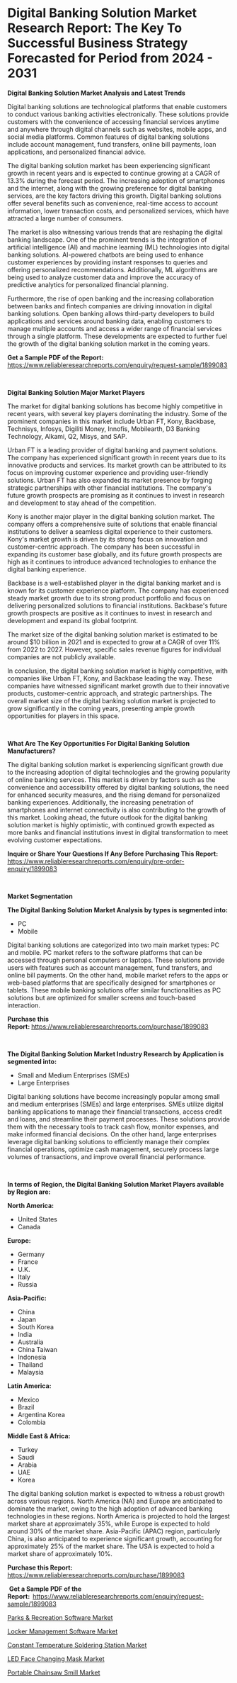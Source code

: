 <p><h1>Digital Banking Solution Market Research Report: The Key To Successful Business Strategy Forecasted for Period from 2024 - 2031</h1></p><p><strong>Digital Banking Solution Market Analysis and Latest Trends</strong></p>
<p><p>Digital banking solutions are technological platforms that enable customers to conduct various banking activities electronically. These solutions provide customers with the convenience of accessing financial services anytime and anywhere through digital channels such as websites, mobile apps, and social media platforms. Common features of digital banking solutions include account management, fund transfers, online bill payments, loan applications, and personalized financial advice.</p><p>The digital banking solution market has been experiencing significant growth in recent years and is expected to continue growing at a CAGR of 13.3% during the forecast period. The increasing adoption of smartphones and the internet, along with the growing preference for digital banking services, are the key factors driving this growth. Digital banking solutions offer several benefits such as convenience, real-time access to account information, lower transaction costs, and personalized services, which have attracted a large number of consumers.</p><p>The market is also witnessing various trends that are reshaping the digital banking landscape. One of the prominent trends is the integration of artificial intelligence (AI) and machine learning (ML) technologies into digital banking solutions. AI-powered chatbots are being used to enhance customer experiences by providing instant responses to queries and offering personalized recommendations. Additionally, ML algorithms are being used to analyze customer data and improve the accuracy of predictive analytics for personalized financial planning.</p><p>Furthermore, the rise of open banking and the increasing collaboration between banks and fintech companies are driving innovation in digital banking solutions. Open banking allows third-party developers to build applications and services around banking data, enabling customers to manage multiple accounts and access a wider range of financial services through a single platform. These developments are expected to further fuel the growth of the digital banking solution market in the coming years.</p></p>
<p><strong>Get a Sample PDF of the Report:&nbsp;</strong> <a href="https://www.reliableresearchreports.com/enquiry/request-sample/1899083">https://www.reliableresearchreports.com/enquiry/request-sample/1899083</a></p>
<p>&nbsp;</p>
<p><strong>Digital Banking Solution Major Market Players</strong></p>
<p><p>The market for digital banking solutions has become highly competitive in recent years, with several key players dominating the industry. Some of the prominent companies in this market include Urban FT, Kony, Backbase, Technisys, Infosys, Digiliti Money, Innofis, Mobilearth, D3 Banking Technology, Alkami, Q2, Misys, and SAP.</p><p>Urban FT is a leading provider of digital banking and payment solutions. The company has experienced significant growth in recent years due to its innovative products and services. Its market growth can be attributed to its focus on improving customer experience and providing user-friendly solutions. Urban FT has also expanded its market presence by forging strategic partnerships with other financial institutions. The company's future growth prospects are promising as it continues to invest in research and development to stay ahead of the competition.</p><p>Kony is another major player in the digital banking solution market. The company offers a comprehensive suite of solutions that enable financial institutions to deliver a seamless digital experience to their customers. Kony's market growth is driven by its strong focus on innovation and customer-centric approach. The company has been successful in expanding its customer base globally, and its future growth prospects are high as it continues to introduce advanced technologies to enhance the digital banking experience.</p><p>Backbase is a well-established player in the digital banking market and is known for its customer experience platform. The company has experienced steady market growth due to its strong product portfolio and focus on delivering personalized solutions to financial institutions. Backbase's future growth prospects are positive as it continues to invest in research and development and expand its global footprint.</p><p>The market size of the digital banking solution market is estimated to be around $10 billion in 2021 and is expected to grow at a CAGR of over 11% from 2022 to 2027. However, specific sales revenue figures for individual companies are not publicly available.</p><p>In conclusion, the digital banking solution market is highly competitive, with companies like Urban FT, Kony, and Backbase leading the way. These companies have witnessed significant market growth due to their innovative products, customer-centric approach, and strategic partnerships. The overall market size of the digital banking solution market is projected to grow significantly in the coming years, presenting ample growth opportunities for players in this space.</p></p>
<p>&nbsp;</p>
<p><strong>What Are The Key Opportunities For Digital Banking Solution Manufacturers?</strong></p>
<p><p>The digital banking solution market is experiencing significant growth due to the increasing adoption of digital technologies and the growing popularity of online banking services. This market is driven by factors such as the convenience and accessibility offered by digital banking solutions, the need for enhanced security measures, and the rising demand for personalized banking experiences. Additionally, the increasing penetration of smartphones and internet connectivity is also contributing to the growth of this market. Looking ahead, the future outlook for the digital banking solution market is highly optimistic, with continued growth expected as more banks and financial institutions invest in digital transformation to meet evolving customer expectations.</p></p>
<p><strong>Inquire or Share Your Questions If Any Before Purchasing This Report:</strong> <a href="https://www.reliableresearchreports.com/enquiry/pre-order-enquiry/1899083">https://www.reliableresearchreports.com/enquiry/pre-order-enquiry/1899083</a></p>
<p>&nbsp;</p>
<p><strong>Market Segmentation</strong></p>
<p><strong>The Digital Banking Solution Market Analysis by types is segmented into:</strong></p>
<p><ul><li>PC</li><li>Mobile</li></ul></p>
<p><p>Digital banking solutions are categorized into two main market types: PC and mobile. PC market refers to the software platforms that can be accessed through personal computers or laptops. These solutions provide users with features such as account management, fund transfers, and online bill payments. On the other hand, mobile market refers to the apps or web-based platforms that are specifically designed for smartphones or tablets. These mobile banking solutions offer similar functionalities as PC solutions but are optimized for smaller screens and touch-based interaction.</p></p>
<p><strong>Purchase this Report:&nbsp;</strong><a href="https://www.reliableresearchreports.com/purchase/1899083">https://www.reliableresearchreports.com/purchase/1899083</a></p>
<p>&nbsp;</p>
<p><strong>The Digital Banking Solution Market Industry Research by Application is segmented into:</strong></p>
<p><ul><li>Small and Medium Enterprises (SMEs)</li><li>Large Enterprises</li></ul></p>
<p><p>Digital banking solutions have become increasingly popular among small and medium enterprises (SMEs) and large enterprises. SMEs utilize digital banking applications to manage their financial transactions, access credit and loans, and streamline their payment processes. These solutions provide them with the necessary tools to track cash flow, monitor expenses, and make informed financial decisions. On the other hand, large enterprises leverage digital banking solutions to efficiently manage their complex financial operations, optimize cash management, securely process large volumes of transactions, and improve overall financial performance.</p></p>
<p>&nbsp;</p>
<p><strong>In terms of Region, the Digital Banking Solution Market Players available by Region are:</strong></p>
<p>
    <p> <strong> North America: </strong>
        <ul>
            <li>United States</li>
            <li>Canada</li>
        </ul>
        </p> 
    <p> <strong> Europe: </strong>
        <ul>
            <li>Germany</li>
            <li>France</li>
            <li>U.K.</li>
            <li>Italy</li>
            <li>Russia</li>
        </ul>
        </p> 
    <p> <strong> Asia-Pacific: </strong>
        <ul>
            <li>China</li>
            <li>Japan</li>
            <li>South Korea</li>
            <li>India</li>
            <li>Australia</li>
            <li>China Taiwan</li>
            <li>Indonesia</li>
            <li>Thailand</li>
            <li>Malaysia</li>
        </ul>
        </p> 
    <p> <strong> Latin America: </strong>
        <ul>
            <li>Mexico</li>
            <li>Brazil</li>
            <li>Argentina Korea</li>
            <li>Colombia</li>
        </ul>
        </p> 
    <p> <strong> Middle East & Africa: </strong>
        <ul>
            <li>Turkey</li>
            <li>Saudi</li>
            <li>Arabia</li>
            <li>UAE</li>
            <li>Korea</li>
        </ul>
    </p>
    </p>
<p><p>The digital banking solution market is expected to witness a robust growth across various regions. North America (NA) and Europe are anticipated to dominate the market, owing to the high adoption of advanced banking technologies in these regions. North America is projected to hold the largest market share at approximately 35%, while Europe is expected to hold around 30% of the market share. Asia-Pacific (APAC) region, particularly China, is also anticipated to experience significant growth, accounting for approximately 25% of the market share. The USA is expected to hold a market share of approximately 10%.</p></p>
<p><strong>Purchase this Report: </strong><a href="https://www.reliableresearchreports.com/purchase/1899083">https://www.reliableresearchreports.com/purchase/1899083</a></p>
<p>&nbsp;<strong>Get a Sample PDF of the Report:&nbsp;&nbsp;</strong><a href="https://www.reliableresearchreports.com/enquiry/request-sample/1899083">https://www.reliableresearchreports.com/enquiry/request-sample/1899083</a></p>
<p><strong></strong></p>
<p><p><a href="https://medium.com/@lauragriffin12/parks-amp-recreation-software-market-research-report-its-history-and-forecast-2024-to-2031-f0161f0cd840">Parks & Recreation Software Market</a></p><p><a href="https://medium.com/@lauragriffin12/locker-management-software-market-competitive-analysis-market-trends-and-forecast-to-2031-272692f9731d">Locker Management Software Market</a></p><p><a href="https://www.linkedin.com/pulse/constant-temperature-soldering-station-market-research-report-nfoaf?trackingId=s%2BCGOfUeRWi48QUmXN%2BEyQ%3D%3D">Constant Temperature Soldering Station Market</a></p><p><a href="https://www.linkedin.com/pulse/led-face-changing-mask-market-size-share-amp-trends-analysis-sm1jf?trackingId=KKEdlsc5SDu4FIFeNMePNg%3D%3D">LED Face Changing Mask Market</a></p><p><a href="https://www.linkedin.com/pulse/global-portable-chainsaw-smill-market-size-trends-insights-ipllf?trackingId=tawJIbKGQ9e37FXCmndDUw%3D%3D">Portable Chainsaw Smill Market</a></p></p>